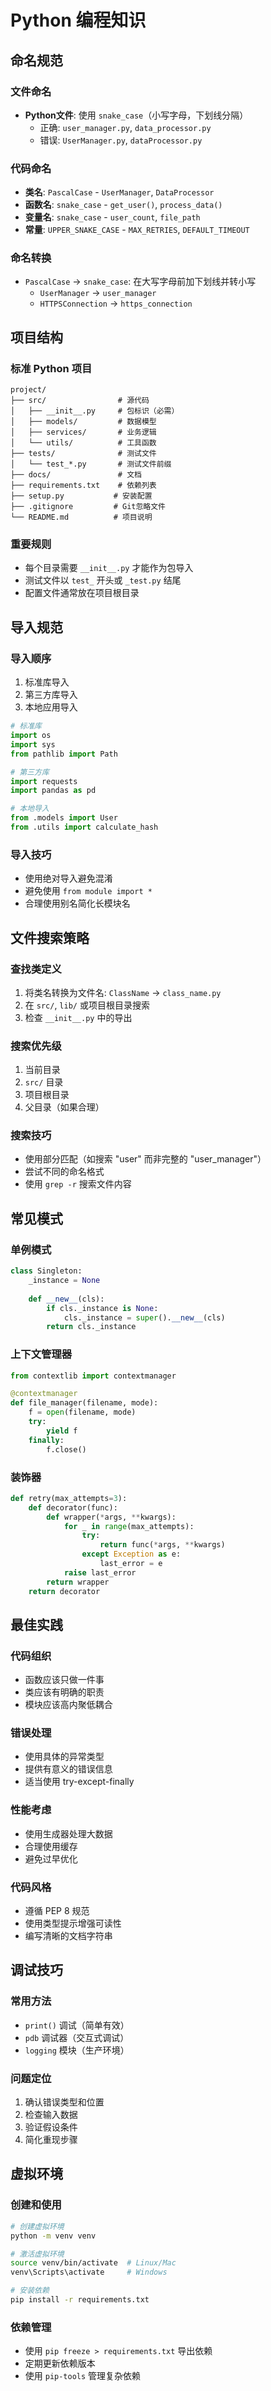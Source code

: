 # Python 编程知识

## 命名规范

### 文件命名
- **Python文件**: 使用 `snake_case`（小写字母，下划线分隔）
  - 正确: `user_manager.py`, `data_processor.py`
  - 错误: `UserManager.py`, `dataProcessor.py`

### 代码命名
- **类名**: `PascalCase` - `UserManager`, `DataProcessor`
- **函数名**: `snake_case` - `get_user()`, `process_data()`
- **变量名**: `snake_case` - `user_count`, `file_path`
- **常量**: `UPPER_SNAKE_CASE` - `MAX_RETRIES`, `DEFAULT_TIMEOUT`

### 命名转换
- `PascalCase` → `snake_case`: 在大写字母前加下划线并转小写
  - `UserManager` → `user_manager`
  - `HTTPSConnection` → `https_connection`

## 项目结构

### 标准 Python 项目
```
project/
├── src/                # 源代码
│   ├── __init__.py     # 包标识（必需）
│   ├── models/         # 数据模型
│   ├── services/       # 业务逻辑
│   └── utils/          # 工具函数
├── tests/              # 测试文件
│   └── test_*.py       # 测试文件前缀
├── docs/               # 文档
├── requirements.txt    # 依赖列表
├── setup.py           # 安装配置
├── .gitignore         # Git忽略文件
└── README.md          # 项目说明
```

### 重要规则
- 每个目录需要 `__init__.py` 才能作为包导入
- 测试文件以 `test_` 开头或 `_test.py` 结尾
- 配置文件通常放在项目根目录

## 导入规范

### 导入顺序
1. 标准库导入
2. 第三方库导入
3. 本地应用导入

```python
# 标准库
import os
import sys
from pathlib import Path

# 第三方库
import requests
import pandas as pd

# 本地导入
from .models import User
from .utils import calculate_hash
```

### 导入技巧
- 使用绝对导入避免混淆
- 避免使用 `from module import *`
- 合理使用别名简化长模块名

## 文件搜索策略

### 查找类定义
1. 将类名转换为文件名: `ClassName` → `class_name.py`
2. 在 `src/`, `lib/` 或项目根目录搜索
3. 检查 `__init__.py` 中的导出

### 搜索优先级
1. 当前目录
2. `src/` 目录
3. 项目根目录
4. 父目录（如果合理）

### 搜索技巧
- 使用部分匹配（如搜索 "user" 而非完整的 "user_manager"）
- 尝试不同的命名格式
- 使用 `grep -r` 搜索文件内容

## 常见模式

### 单例模式
```python
class Singleton:
    _instance = None
    
    def __new__(cls):
        if cls._instance is None:
            cls._instance = super().__new__(cls)
        return cls._instance
```

### 上下文管理器
```python
from contextlib import contextmanager

@contextmanager
def file_manager(filename, mode):
    f = open(filename, mode)
    try:
        yield f
    finally:
        f.close()
```

### 装饰器
```python
def retry(max_attempts=3):
    def decorator(func):
        def wrapper(*args, **kwargs):
            for _ in range(max_attempts):
                try:
                    return func(*args, **kwargs)
                except Exception as e:
                    last_error = e
            raise last_error
        return wrapper
    return decorator
```

## 最佳实践

### 代码组织
- 函数应该只做一件事
- 类应该有明确的职责
- 模块应该高内聚低耦合

### 错误处理
- 使用具体的异常类型
- 提供有意义的错误信息
- 适当使用 try-except-finally

### 性能考虑
- 使用生成器处理大数据
- 合理使用缓存
- 避免过早优化

### 代码风格
- 遵循 PEP 8 规范
- 使用类型提示增强可读性
- 编写清晰的文档字符串

## 调试技巧

### 常用方法
- `print()` 调试（简单有效）
- `pdb` 调试器（交互式调试）
- `logging` 模块（生产环境）

### 问题定位
1. 确认错误类型和位置
2. 检查输入数据
3. 验证假设条件
4. 简化重现步骤

## 虚拟环境

### 创建和使用
```bash
# 创建虚拟环境
python -m venv venv

# 激活虚拟环境
source venv/bin/activate  # Linux/Mac
venv\Scripts\activate     # Windows

# 安装依赖
pip install -r requirements.txt
```

### 依赖管理
- 使用 `pip freeze > requirements.txt` 导出依赖
- 定期更新依赖版本
- 使用 `pip-tools` 管理复杂依赖